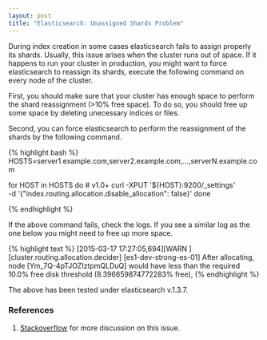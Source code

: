 ```yaml
---
layout: post
title: "Elasticsearch: Unassigned Shards Problem"
---
```


During index creation in some cases elasticsearch fails to assign properly its shards. Usually, this issue arises when the cluster runs out of space. If it happens to run your cluster in production, you might want to force elasticsearch to reassign its shards, execute the following command on every node of the cluster.

First, you should make sure that your cluster has enough space to perform the shard reassignment (>10% free space). To do so, you should free up some space by deleting unecessary indices or files.

Second, you can force elasticsearch to perform the reassignment of the shards by the following command.

{% highlight bash %}
HOSTS=server1.example.com,server2.example.com,...,serverN.example.com

for HOST in HOSTS
do
	# v1.0+
    curl -XPUT '${HOST}:9200/_settings' \
    -d '{"index.routing.allocation.disable_allocation": false}'
done

{% endhighlight %}

If the above command fails, check the logs. If you see a similar log as the one below you might need to free up more space.

{% highlight text %}
[2015-03-17 17:27:05,694][WARN ][cluster.routing.allocation.decider] [es1-dev-strong-es-01] 
After allocating, node [Ym_7Q-4pTJOZIztpmQLDuQ] 
would have less than the required 10.0% free disk threshold (8.396659874772283% free),
{% endhighlight %}

The above has been tested under elasticsearch v.1.3.7.

### References

1. [Stackoverflow](http://stackoverflow.com/questions/19967472/elasticsearch-unassigned-shards-how-to-fix) for more discussion on this issue.
